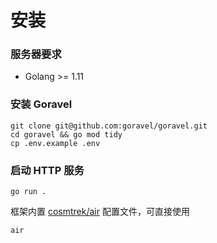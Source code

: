 # 安装

### 服务器要求

* Golang >= 1.11

### 安装 Goravel

```shell
git clone git@github.com:goravel/goravel.git 
cd goravel && go mod tidy
cp .env.example .env
```

### 启动 HTTP 服务

`go run .`

框架内置 [cosmtrek/air](https://github.com/cosmtrek/air) 配置文件，可直接使用

`air`
